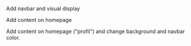 Add navbar and visual display

Add content on homepage

Add content on homepage ("profil") and change background and navbar color. 
